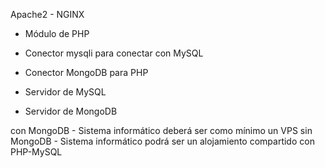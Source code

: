 Apache2 - NGINX
- Módulo de PHP

- Conector mysqli para conectar con MySQL
- Conector MongoDB para PHP

- Servidor de MySQL
- Servidor de MongoDB

con MongoDB - Sistema informático deberá ser como mínimo un VPS
sin MongoDB - Sistema informático podrá ser un alojamiento compartido con PHP-MySQL